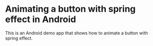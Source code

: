 # Animating a button with spring effect in Android

This is an Android demo app that shows how to animate a button with spring effect.
